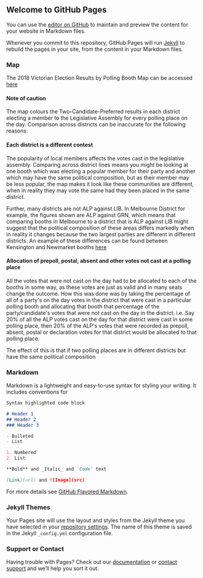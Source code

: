 ## Welcome to GitHub Pages

You can use the [editor on GitHub](https://github.com/datamapsvotes/datamapsvotes.github.io/edit/master/README.md) to maintain and preview the content for your website in Markdown files.

Whenever you commit to this repository, GitHub Pages will run [Jekyll](https://jekyllrb.com/) to rebuild the pages in your site, from the content in your Markdown files.

### Map

The 2018 Victorian Election Results by Polling Booth Map can be accessed [here](https://datamapsvotes.github.io/Victorian%20State%20Election%20Polling%20Place%20Map%202018/index.html)

#### Note of caution

The map colours the Two-Candidate-Preferred results in each district electing a member to the Legislative Assembly for every polling place on the day. Comparison across districts can be inaccurate for the following reasons:

#### Each district is a different contest

The popularity of local members affects the votes cast in the legislative assembly. Comparing across district lines means you might be looking at one booth which was electing a popular member for their party and another which may have the same political composition, but as their member may be less popular, the map makes it look like these communities are different, when in reality they may vote the same had they been placed in the same district.

Further, many districts are not ALP against LIB. In Melbourne District for example, the figures shown are ALP against GRN, which means that comparing booths in Melbourne to a district that is ALP against LIB might suggest that the political composition of these areas differs markedly when in reality it changes because the two largest parties are different in different districts. An example of these differences can be found between Kensington and Newmarket booths [here](https://datamapsvotes.github.io/Victorian%20State%20Election%20Polling%20Place%20Map%202018/index.html#15/-37.7833/144.9183)

#### Allocation of prepoll, postal, absent and other votes not cast at a polling place

All the votes that were not cast on the day had to be allocated to each of the booths in some way, as these votes are just as valid and in many seats change the outcome. How this was done was by taking the percentage of all of a party's on the day votes in the district that were cast in a particular polling booth and allocating that booth that percentage of the party/candidate's votes that were not cast on the day in the district. i.e. Say 20% of all the ALP votes cast on the day for that district were cast in some polling place, then 20% of the ALP's votes that were recorded as prepoll, absent, postal or declaration votes for that district would be allocated to that polling place.

The effect of this is that if two polling places are in different districts but have the same political composition


### Markdown

Markdown is a lightweight and easy-to-use syntax for styling your writing. It includes conventions for

```markdown
Syntax highlighted code block

# Header 1
## Header 2
### Header 3

- Bulleted
- List

1. Numbered
2. List

**Bold** and _Italic_ and `Code` text

[Link](url) and ![Image](src)
```

For more details see [GitHub Flavored Markdown](https://guides.github.com/features/mastering-markdown/).

### Jekyll Themes

Your Pages site will use the layout and styles from the Jekyll theme you have selected in your [repository settings](https://github.com/datamapsvotes/datamapsvotes.github.io/settings). The name of this theme is saved in the Jekyll `_config.yml` configuration file.

### Support or Contact

Having trouble with Pages? Check out our [documentation](https://help.github.com/categories/github-pages-basics/) or [contact support](https://github.com/contact) and we’ll help you sort it out.
